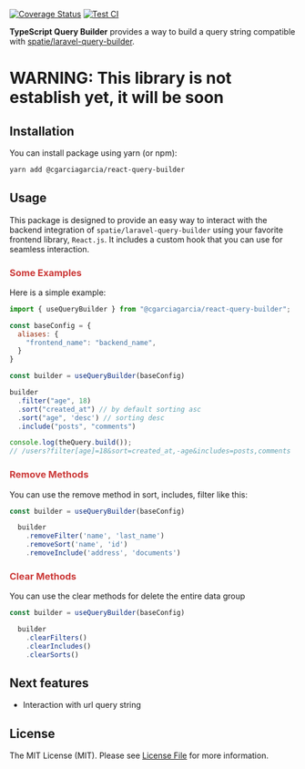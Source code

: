 [![Coverage Status](https://coveralls.io/repos/github/cgarciagarcia/react-query-builder/badge.svg)](https://coveralls.io/github/cgarciagarcia/react-query-builder)
[![Test CI](https://github.com/cgarciagarcia/react-query-builder/actions/workflows/test.yml/badge.svg)](https://github.com/cgarciagarcia/react-query-builder/actions/workflows/test.yml)

**TypeScript Query Builder** provides a way to build a query string compatible with
[spatie/laravel-query-builder](https://github.com/spatie/laravel-query-builder).


# WARNING: This library is not establish yet, it will be soon

## Installation

You can install package using yarn (or npm):

```bash
yarn add @cgarciagarcia/react-query-builder
```

## Usage

This package is designed to provide an easy way to interact with the backend integration
of `spatie/laravel-query-builder`
using your favorite frontend library, `React.js`. It includes a custom hook that you can use for seamless interaction.

<h3 style="color:#cb3837">Some Examples</h3>

Here is a simple example:

```js
import { useQueryBuilder } from "@cgarciagarcia/react-query-builder";

const baseConfig = {
  aliases: {
    "frontend_name": "backend_name",
  }
}

const builder = useQueryBuilder(baseConfig)

builder
  .filter("age", 18)
  .sort("created_at") // by default sorting asc
  .sort("age", 'desc') // sorting desc
  .include("posts", "comments")

console.log(theQuery.build());
// /users?filter[age]=18&sort=created_at,-age&includes=posts,comments
```

<h3 style="color:#cb3837;">Remove Methods</h3>
You can use the remove method in sort, includes, filter like this:

```js
const builder = useQueryBuilder(baseConfig)

  builder
    .removeFilter('name', 'last_name')
    .removeSort('name', 'id')
    .removeInclude('address', 'documents')
```

<h3 style="color:#cb3837;">Clear Methods</h3>

You can use the clear methods for delete the entire data group  

```js
const builder = useQueryBuilder(baseConfig)

  builder
    .clearFilters()
    .clearIncludes()
    .clearSorts()
```

## Next features
* Interaction with url query string


## License

The MIT License (MIT). Please see [License File](LICENSE) for more information.

